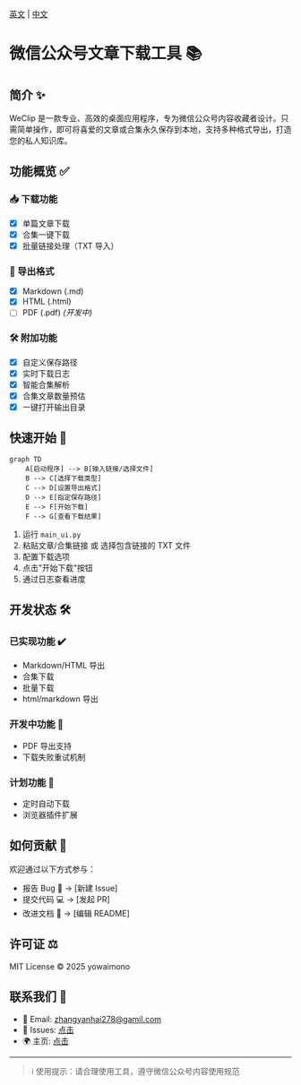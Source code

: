 [英文](https://github.com/yowaimono/WeClip/blob/main/docs/README_en.md) | [中文](https://github.com/yowaimono/WeClip/blob/main/README.md)

# 微信公众号文章下载工具 📚

## 简介 ✨

WeClip 是一款专业、高效的桌面应用程序，专为微信公众号内容收藏者设计。只需简单操作，即可将喜爱的文章或合集永久保存到本地，支持多种格式导出，打造您的私人知识库。

## 功能概览 ✅

### 📥 下载功能

- [x] 单篇文章下载
- [x] 合集一键下载
- [x] 批量链接处理（TXT 导入）

### 📂 导出格式

- [x] Markdown (.md)
- [x] HTML (.html)
- [ ] PDF (.pdf) _(开发中)_

### 🛠 附加功能

- [x] 自定义保存路径
- [x] 实时下载日志
- [x] 智能合集解析
- [x] 合集文章数量预估
- [x] 一键打开输出目录

## 快速开始 🚀

```mermaid
graph TD
    A[启动程序] --> B[输入链接/选择文件]
    B --> C[选择下载类型]
    C --> D[设置导出格式]
    D --> E[指定保存路径]
    E --> F[开始下载]
    F --> G[查看下载结果]
```

1. 运行 `main_ui.py`
2. 粘贴文章/合集链接 或 选择包含链接的 TXT 文件
3. 配置下载选项
4. 点击"开始下载"按钮
5. 通过日志查看进度

## 开发状态 🛠

### 已实现功能 ✔️

- Markdown/HTML 导出
- 合集下载
- 批量下载
- html/markdown 导出

### 开发中功能 🔧

- PDF 导出支持
- 下载失败重试机制

### 计划功能 📅

- 定时自动下载
- 浏览器插件扩展

## 如何贡献 🤝

欢迎通过以下方式参与：

- 报告 Bug 🐛 → [新建 Issue]
- 提交代码 💻 → [发起 PR]
- 改进文档 📖 → [编辑 README]

## 许可证 ⚖️

MIT License © 2025 yowaimono

## 联系我们 📩

- 📧 Email: zhangyanhai278@gamil.com
- 💬 Issues: [点击](https://github.com/yowaimono/WeClip/issues)
- 🌍 主页: [点击](https://github.com/yowaimono/WeClip)

---

> ℹ️ 使用提示：请合理使用工具，遵守微信公众号内容使用规范
